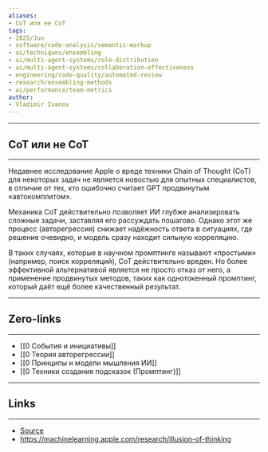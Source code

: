 ```yaml
---
aliases: 
- CoT или не CoT
tags:
- 2025/Jun
- software/code-analysis/semantic-markup
- ai/techniques/ensembling
- ai/multi-agent-systems/role-distribution
- ai/multi-agent-systems/collaboration-effectiveness
- engineering/code-quality/automated-review
- research/ensembling-methods
- ai/performance/team-metrics
author:
- Vladimir Ivanov
---
```

-----
##  CoT или не CoT 
-----
Недавнее исследование Apple о вреде техники Chain of Thought (CoT) для некоторых задач не является новостью для опытных специалистов, в отличие от тех, кто ошибочно считает GPT продвинутым «автокомплитом».

Механика CoT действительно позволяет ИИ глубже анализировать сложные задачи, заставляя его рассуждать пошагово. Однако этот же процесс (авторегрессия) снижает надёжность ответа в ситуациях, где решение очевидно, и модель сразу находит сильную корреляцию.

В таких случаях, которые в научном промптинге называют «простыми» (например, поиск корреляций), CoT действительно вреден. Но более эффективной альтернативой является не просто отказ от него, а применение продвинутых методов, таких как однотокенный промптинг, который даёт ещё более качественный результат.

---
## Zero-links
---
- [[0 События и инициативы]]
- [[0 Теория авторегрессии]]
- [[0 Принципы и модели мышления ИИ]]
- [[0 Техники создания подсказок (Промптинг)]]

---
## Links
---
- [Source](https://t.me/turboproject/1735)
- https://machinelearning.apple.com/research/illusion-of-thinking